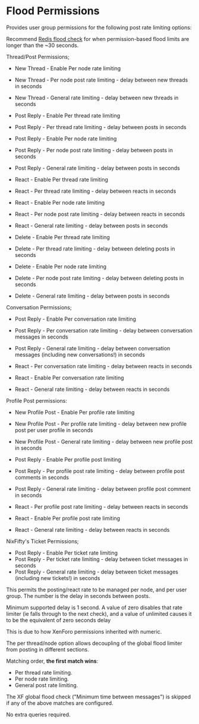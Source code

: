 #  Flood Permissions

Provides user group permissions for the following post rate limiting options:

Recommend [Redis flood check](https://xenforo.com/community/resources/redis-flood-check.5564/) for when permission-based flood limits are longer than the ~30 seconds.

Thread/Post Permissions;
- New Thread - Enable Per node rate limiting
- New Thread - Per node post rate limiting - delay between new threads in seconds
- New Thread - General rate limiting - delay between new threads in seconds

- Post Reply - Enable Per thread rate limiting
- Post Reply - Per thread rate limiting - delay between posts in seconds
- Post Reply - Enable Per node rate limiting
- Post Reply - Per node post rate limiting - delay between posts in seconds
- Post Reply - General rate limiting - delay between posts in seconds

- React - Enable Per thread rate limiting
- React - Per thread rate limiting - delay between reacts in seconds
- React - Enable Per node rate limiting
- React - Per node post rate limiting - delay between reacts in seconds
- React - General rate limiting - delay between posts in seconds

- Delete - Enable Per thread rate limiting
- Delete - Per thread rate limiting - delay between deleting posts in seconds
- Delete - Enable Per node rate limiting
- Delete - Per node post rate limiting - delay between deleting posts in seconds
- Delete - General rate limiting - delay between posts in seconds

Conversation Permissions;
- Post Reply - Enable Per conversation rate limiting
- Post Reply - Per conversation rate limiting - delay between conversation messages in seconds
- Post Reply - General rate limiting - delay between conversation messages (including new conversations!) in seconds

- React - Per conversation rate limiting - delay between reacts in seconds
- React - Enable Per conversation rate limiting
- React - General rate limiting - delay between reacts in seconds

Profile Post permissions:
- New Profile Post - Enable Per profile rate limiting
- New Profile Post - Per profile rate limiting - delay between new profile post per user profile in seconds
- New Profile Post - General rate limiting - delay between new profile post in seconds

- Post Reply - Enable Per profile post limiting
- Post Reply - Per profile post rate limiting - delay between profile post comments in seconds
- Post Reply - General rate limiting - delay between profile post comment in seconds

- React - Per profile post rate limiting - delay between reacts in seconds
- React - Enable Per profile post rate limiting
- React - General rate limiting - delay between reacts in seconds

NixFifty's Ticket Permissions;
- Post Reply - Enable Per ticket rate limiting
- Post Reply - Per ticket rate limiting - delay between ticket messages in seconds
- Post Reply - General rate limiting - delay between ticket messages (including new tickets!) in seconds

This permits the posting/react rate to be managed per node, and per user group. The number is the delay in seconds between posts.

Minimum supported delay is 1 second. A value of zero disables that rate limiter (ie falls through to the next check), and a value of unlimited causes it to be the equivalent of zero seconds delay

This is due to how XenForo permissions inherited with numeric.

The per thread/node option allows decoupling of the global flood limiter from posting in different sections.

Matching order, **the first match wins**:
- Per thread rate limiting.
- Per node rate limiting.
- General post rate limiting.

The XF global flood check ("Minimum time between messages") is skipped if any of the above matches are configured.

No extra queries required.